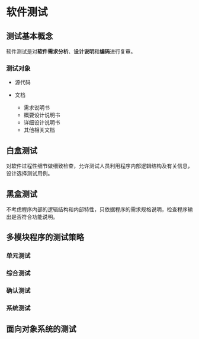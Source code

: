 # 软件测试

## 测试基本概念

软件测试是对**软件需求分析**、**设计说明**和**编码**进行复审。

### 测试对象

* 源代码

* 文档

    * 需求说明书
    * 概要设计说明书
    * 详细设计说明书
    * 其他相关文档

## 白盒测试

对软件过程性细节做细致检查，允许测试人员利用程序内部逻辑结构及有关信息，设计选择测试用例。

## 黑盒测试

不考虑程序内部的逻辑结构和内部特性，只依据程序的需求规格说明，检查程序输出是否符合功能说明。

## 多模块程序的测试策略

### 单元测试

### 综合测试

### 确认测试

### 系统测试

## 面向对象系统的测试